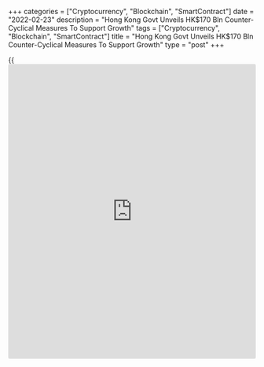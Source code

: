 +++
categories = ["Cryptocurrency", "Blockchain", "SmartContract"]
date = "2022-02-23"
description = "Hong Kong Govt Unveils HK$170 Bln Counter-Cyclical Measures To Support Growth"
tags = ["Cryptocurrency", "Blockchain", "SmartContract"]
title = "Hong Kong Govt Unveils HK$170 Bln Counter-Cyclical Measures To Support Growth"
type = "post"
+++

{{<iframe id="large-banner" src="https://www.bounty.group/#slide=14.0" width="100%" height="600" scrolling="no" style="border: 0px solid rgb(216, 221, 230); border-radius: 3px;">}}

Hong Kong Financial Secretary Paul Chan on Wednesday unveiled an
expansionary budget to support households and businesses so as to
stabilize the [economy][1].

In his 2022-23 budget speech, Chan said counter-cyclical measures
costing a total of over HK$170 billion, together with spending in
infrastructure projects and other items, will boost the economy by
around three percentage points.

He earmarked HK$20 billion for other potential anti epidemic needs. "We
will provide full support to fight the epidemic should more resources be
required."

For 2022-23, the government estimated fiscal deficit of HK$56.3 billion
due to the expenses for one-off relief measures and anti-epidemic
measures, equivalent to 1.9 percent of GDP. The fiscal balance is
expected from 2023/24.

Hong Kong's economy will put up a better performance in the second half
of this year and achieve growth of 2 to 3.5 percent in real [terms](https://www.fintechee.com/terms/) for
the year as a whole, Chan said.

Chan forecasts Hong Kong's economy to grow by an average of 3 percent
per annum in real [terms](https://www.fintechee.com/terms/) from 2023 to 2026.

On inflation, he said external price pressures are expected to remain
high and persist for some time, while domestic cost pressures will also
increase gradually alongside the economic recovery, he said.

The headline inflation is forecast to rise to 2.1 percent this year from
1.6 percent in 2021 and the underlying rate at 2 percent in 2022, up
from 0.6 percent last year.  
  
Chan announced a new round of consumption voucher scheme, under which
electronic consumption vouchers with a total value of HK$10,000.

He reduced salaries tax and tax under personal assessment for the year
of assessment 2021/22 by 100 percent, subject to a ceiling of HK$10,000.

For easing the operating pressure of [business][2], he cut profits tax
by 100 percent, subject to a ceiling of HK$10,000. He also waived the
business registration fees for 2022 23.

The expansionary budget unveiled today will provide some support to Hong
Kong's economy this year, Sheana Yue and Julian Evans-Pritchard,
economists at Capital Economics, said.

But this is unlikely to fully offset the drag from Fed rate hikes, let
alone the massive hit to economic activity from a citywide lockdown,
which looks increasingly likely, the economists said.

For comments and feedback [contact](https://www.playgroundfx.com/contact/): editorial@rtt[news](https://www.letsplayfx.com/blog/forex-news-website/).com

[Economic News][1]

 **What parts of the world are seeing the best (and worst) economic
performances lately? Click[here][3] to check out our [Econ Scorecard][3]
and find out! See up-to-the-moment [ranking](https://www.playgroundfx.com/blog/crypto-exchange-ranking/)s for the best and worst
performers in [GDP][4], [unemployment rate][5], [inflation][3] and much
more.**

   1. www.rtt[news](https://www.letsplayfx.com/blog/forex-news-website/).com/Content/EconomicNews.aspx
   2. www.rtt[news](https://www.letsplayfx.com/blog/forex-news-website/).com/Content/Business.aspx
   3. www.rtt[news](https://www.letsplayfx.com/blog/forex-news-website/).com/economic-scorecard/world-rank/CPI/highest-performance.aspx
   4. www.rtt[news](https://www.letsplayfx.com/blog/forex-news-website/).com/economic-scorecard/world-rank/GDP/highest-performance.aspx
   5. www.rtt[news](https://www.letsplayfx.com/blog/forex-news-website/).com/economic-scorecard/world-rank/unemployment-rate/lowest-performance.aspx